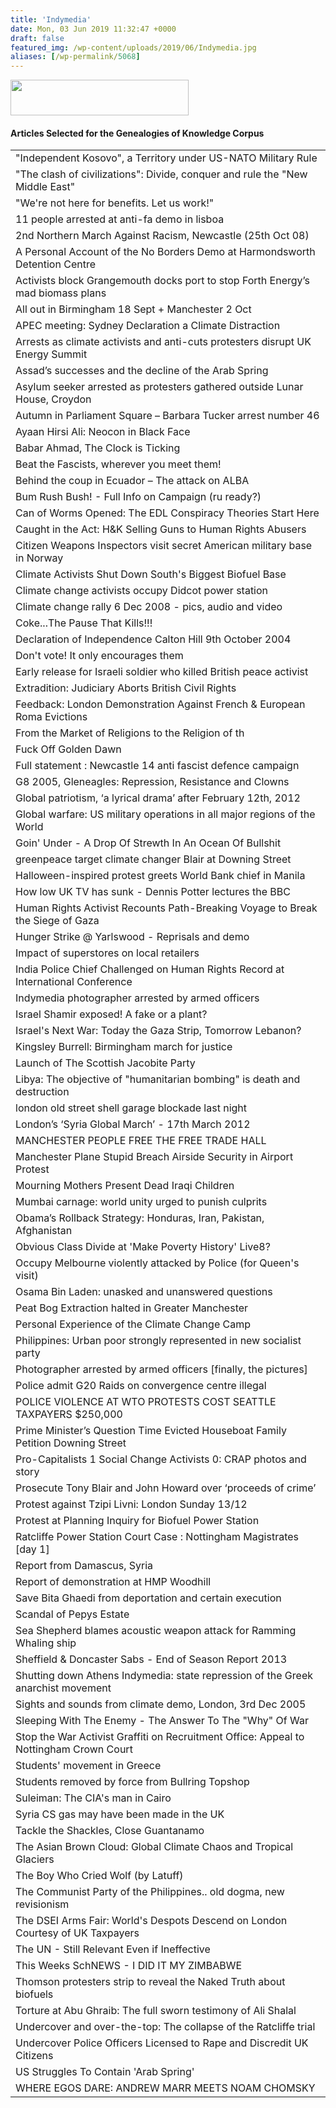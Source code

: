 ```yaml
---
title: 'Indymedia'
date: Mon, 03 Jun 2019 11:32:47 +0000
draft: false
featured_img: /wp-content/uploads/2019/06/Indymedia.jpg
aliases: [/wp-permalink/5068]
---
```


<div class="entry-post"><img class="alignnone  wp-image-5069 aligncenter" src="/wp-content/uploads/2019/06/Indymedia.jpg" alt="" width="285" height="57" />
<h4>Articles Selected for the Genealogies of Knowledge Corpus</h4>
<table width="556">
<tbody>
<tr>
<td width="556">"Independent Kosovo", a Territory under US-NATO Military Rule</td>
</tr>
<tr>
<td width="556">"The clash of civilizations": Divide, conquer and rule the "New Middle East"</td>
</tr>
<tr>
<td width="556">"We're not here for benefits. Let us work!"</td>
</tr>
<tr>
<td width="556">11 people arrested at anti-fa demo in lisboa</td>
</tr>
<tr>
<td width="556">2nd Northern March Against Racism, Newcastle (25th Oct 08)</td>
</tr>
<tr>
<td width="556">A Personal Account of the No Borders Demo at Harmondsworth Detention Centre</td>
</tr>
<tr>
<td width="556">Activists block Grangemouth docks port to stop Forth Energy’s mad biomass plans</td>
</tr>
<tr>
<td width="556">All out in Birmingham 18 Sept + Manchester 2 Oct</td>
</tr>
<tr>
<td width="556">APEC meeting: Sydney Declaration a Climate Distraction</td>
</tr>
<tr>
<td width="556">Arrests as climate activists and anti-cuts protesters disrupt UK Energy Summit</td>
</tr>
<tr>
<td width="556">Assad’s successes and the decline of the Arab Spring</td>
</tr>
<tr>
<td width="556">Asylum seeker arrested as protesters gathered outside Lunar House, Croydon</td>
</tr>
<tr>
<td width="556">Autumn in Parliament Square – Barbara Tucker arrest number 46</td>
</tr>
<tr>
<td width="556">Ayaan Hirsi Ali: Neocon in Black Face</td>
</tr>
<tr>
<td width="556">Babar Ahmad, The Clock is Ticking</td>
</tr>
<tr>
<td width="556">Beat the Fascists, wherever you meet them!</td>
</tr>
<tr>
<td width="556">Behind the coup in Ecuador – The attack on ALBA</td>
</tr>
<tr>
<td width="556">Bum Rush Bush! - Full Info on Campaign (ru ready?)</td>
</tr>
<tr>
<td width="556">Can of Worms Opened: The EDL Conspiracy Theories Start Here</td>
</tr>
<tr>
<td width="556">Caught in the Act: H&amp;K Selling Guns to Human Rights Abusers</td>
</tr>
<tr>
<td width="556">Citizen Weapons Inspectors visit secret American military base in Norway</td>
</tr>
<tr>
<td width="556">Climate Activists Shut Down South's Biggest Biofuel Base</td>
</tr>
<tr>
<td width="556">Climate change activists occupy Didcot power station</td>
</tr>
<tr>
<td width="556">Climate change rally 6 Dec 2008 - pics, audio and video</td>
</tr>
<tr>
<td width="556">Coke...The Pause That Kills!!!</td>
</tr>
<tr>
<td width="556">Declaration of Independence Calton Hill 9th October 2004</td>
</tr>
<tr>
<td width="556">Don't vote! It only encourages them</td>
</tr>
<tr>
<td width="556">Early release for Israeli soldier who killed British peace activist</td>
</tr>
<tr>
<td width="556">Extradition: Judiciary Aborts British Civil Rights</td>
</tr>
<tr>
<td width="556">Feedback: London Demonstration Against French &amp; European Roma Evictions</td>
</tr>
<tr>
<td width="556">From the Market of Religions to the Religion of th</td>
</tr>
<tr>
<td width="556">Fuck Off Golden Dawn</td>
</tr>
<tr>
<td width="556">Full statement : Newcastle 14 anti fascist defence campaign</td>
</tr>
<tr>
<td width="556">G8 2005, Gleneagles: Repression, Resistance and Clowns</td>
</tr>
<tr>
<td width="556">Global patriotism, ‘a lyrical drama’ after February 12th, 2012</td>
</tr>
<tr>
<td width="556">Global warfare: US military operations in all major regions of the World</td>
</tr>
<tr>
<td width="556">Goin' Under - A Drop Of Strewth In An Ocean Of Bullshit</td>
</tr>
<tr>
<td width="556">greenpeace target climate changer Blair at Downing Street</td>
</tr>
<tr>
<td width="556">Halloween-inspired protest greets World Bank chief in Manila</td>
</tr>
<tr>
<td width="556">How low UK TV has sunk - Dennis Potter lectures the BBC</td>
</tr>
<tr>
<td width="556">Human Rights Activist Recounts Path-Breaking Voyage to Break the Siege of Gaza</td>
</tr>
<tr>
<td width="556">Hunger Strike @ Yarlswood - Reprisals and demo</td>
</tr>
<tr>
<td width="556">Impact of superstores on local retailers</td>
</tr>
<tr>
<td width="556">India Police Chief Challenged on Human Rights Record at International Conference</td>
</tr>
<tr>
<td width="556">Indymedia photographer arrested by armed officers</td>
</tr>
<tr>
<td width="556">Israel Shamir exposed! A fake or a plant?</td>
</tr>
<tr>
<td width="556">Israel's Next War: Today the Gaza Strip, Tomorrow Lebanon?</td>
</tr>
<tr>
<td width="556">Kingsley Burrell: Birmingham march for justice</td>
</tr>
<tr>
<td width="556">Launch of The Scottish Jacobite Party</td>
</tr>
<tr>
<td width="556">Libya: The objective of "humanitarian bombing" is death and destruction</td>
</tr>
<tr>
<td width="556">london old street shell garage blockade last night</td>
</tr>
<tr>
<td width="556">London’s ‘Syria Global March’ - 17th March 2012</td>
</tr>
<tr>
<td width="556">MANCHESTER PEOPLE FREE THE FREE TRADE HALL</td>
</tr>
<tr>
<td width="556">Manchester Plane Stupid Breach Airside Security in Airport Protest</td>
</tr>
<tr>
<td width="556">Mourning Mothers Present Dead Iraqi Children</td>
</tr>
<tr>
<td width="556">Mumbai carnage: world unity urged to punish culprits</td>
</tr>
<tr>
<td width="556">Obama’s Rollback Strategy: Honduras, Iran, Pakistan, Afghanistan</td>
</tr>
<tr>
<td width="556">Obvious Class Divide at 'Make Poverty History' Live8?</td>
</tr>
<tr>
<td width="556">Occupy Melbourne violently attacked by Police (for Queen's visit)</td>
</tr>
<tr>
<td width="556">Osama Bin Laden: unasked and unanswered questions</td>
</tr>
<tr>
<td width="556">Peat Bog Extraction halted in Greater Manchester</td>
</tr>
<tr>
<td width="556">Personal Experience of the Climate Change Camp</td>
</tr>
<tr>
<td width="556">Philippines: Urban poor strongly represented in new socialist party</td>
</tr>
<tr>
<td width="556">Photographer arrested by armed officers [finally, the pictures]</td>
</tr>
<tr>
<td width="556">Police admit G20 Raids on convergence centre illegal</td>
</tr>
<tr>
<td width="556">POLICE VIOLENCE AT WTO PROTESTS COST SEATTLE TAXPAYERS $250,000</td>
</tr>
<tr>
<td width="556">Prime Minister’s Question Time Evicted Houseboat Family Petition Downing Street</td>
</tr>
<tr>
<td width="556">Pro-Capitalists 1 Social Change Activists 0: CRAP photos and story</td>
</tr>
<tr>
<td width="556">Prosecute Tony Blair and John Howard over ‘proceeds of crime’</td>
</tr>
<tr>
<td width="556">Protest against Tzipi Livni: London Sunday 13/12</td>
</tr>
<tr>
<td width="556">Protest at Planning Inquiry for Biofuel Power Station</td>
</tr>
<tr>
<td width="556">Ratcliffe Power Station Court Case : Nottingham Magistrates [day 1]</td>
</tr>
<tr>
<td width="556">Report from Damascus, Syria</td>
</tr>
<tr>
<td width="556">Report of demonstration at HMP Woodhill</td>
</tr>
<tr>
<td width="556">Save Bita Ghaedi from deportation and certain execution</td>
</tr>
<tr>
<td width="556">Scandal of Pepys Estate</td>
</tr>
<tr>
<td width="556">Sea Shepherd blames acoustic weapon attack for Ramming Whaling ship</td>
</tr>
<tr>
<td width="556">Sheffield &amp; Doncaster Sabs - End of Season Report 2013</td>
</tr>
<tr>
<td width="556">Shutting down Athens Indymedia: state repression of the Greek anarchist movement</td>
</tr>
<tr>
<td width="556">Sights and sounds from climate demo, London, 3rd Dec 2005</td>
</tr>
<tr>
<td width="556">Sleeping With The Enemy - The Answer To The "Why" Of War</td>
</tr>
<tr>
<td width="556">Stop the War Activist Graffiti on Recruitment Office: Appeal to Nottingham Crown Court</td>
</tr>
<tr>
<td width="556">Students' movement in Greece</td>
</tr>
<tr>
<td width="556">Students removed by force from Bullring Topshop</td>
</tr>
<tr>
<td width="556">Suleiman: The CIA's man in Cairo</td>
</tr>
<tr>
<td width="556">Syria CS gas may have been made in the UK</td>
</tr>
<tr>
<td width="556">Tackle the Shackles, Close Guantanamo</td>
</tr>
<tr>
<td width="556">The Asian Brown Cloud: Global Climate Chaos and Tropical Glaciers</td>
</tr>
<tr>
<td width="556">The Boy Who Cried Wolf (by Latuff)</td>
</tr>
<tr>
<td width="556">The Communist Party of the Philippines.. old dogma, new revisionism</td>
</tr>
<tr>
<td width="556">The DSEI Arms Fair: World's Despots Descend on London Courtesy of UK Taxpayers</td>
</tr>
<tr>
<td width="556">The UN - Still Relevant Even if Ineffective</td>
</tr>
<tr>
<td width="556">This Weeks SchNEWS - I DID IT MY ZIMBABWE</td>
</tr>
<tr>
<td width="556">Thomson protesters strip to reveal the Naked Truth about biofuels</td>
</tr>
<tr>
<td width="556">Torture at Abu Ghraib: The full sworn testimony of Ali Shalal</td>
</tr>
<tr>
<td width="556">Undercover and over-the-top: The collapse of the Ratcliffe trial</td>
</tr>
<tr>
<td width="556">Undercover Police Officers Licensed to Rape and Discredit UK Citizens</td>
</tr>
<tr>
<td width="556">US Struggles To Contain 'Arab Spring'</td>
</tr>
<tr>
<td width="556">WHERE EGOS DARE: ANDREW MARR MEETS NOAM CHOMSKY</td>
</tr>
</tbody>
</table></div>